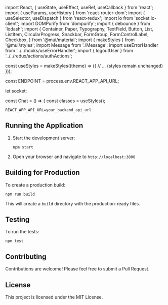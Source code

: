 import React, { useState, useEffect, useRef, useCallback } from 'react';
import { useParams, useHistory } from 'react-router-dom';
import { useSelector, useDispatch } from 'react-redux';
import io from 'socket.io-client';
import DOMPurify from 'dompurify';
import { debounce } from 'lodash';
import {
  Container,
  Paper,
  Typography,
  TextField,
  Button,
  List,
  ListItem,
  CircularProgress,
  Snackbar,
  FormGroup,
  FormControlLabel,
  Checkbox,
} from '@mui/material';
import { makeStyles } from '@mui/styles';
import Message from './Message';
import useErrorHandler from '../../hooks/useErrorHandler';
import { logoutUser } from '../../redux/actions/authActions';

const useStyles = makeStyles((theme) => ({
  // ... (styles remain unchanged)
}));

const ENDPOINT = process.env.REACT_APP_API_URL;

let socket;

const Chat = () => {
  const classes = useStyles();
   ```
   REACT_APP_API_URL=your_backend_api_url
   ```

## Running the Application

1. Start the development server:
   ```
   npm start
   ```

2. Open your browser and navigate to `http://localhost:3000`

## Building for Production

To create a production build:

```
npm run build
```

This will create a `build` directory with the production-ready files.

## Testing

To run the tests:

```
npm test
```

## Contributing

Contributions are welcome! Please feel free to submit a Pull Request.

## License

This project is licensed under the MIT License.
